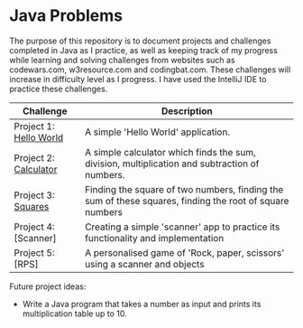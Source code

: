# Java Problems

The purpose of this repository is to document projects and challenges completed in Java as I practice, as well as keeping track of my progress while learning and solving challenges from websites such as codewars.com, w3resource.com and codingbat.com. These challenges will increase in difficulty level as I progress. I have used the IntelliJ IDE to practice these challenges.

| Challenge | Description |
| --- | --- |
| Project 1: [Hello World](https://github.com/leylahunn/Java-problems/blob/master/hello-world) | A simple 'Hello World' application. |
| Project 2: [Calculator](https://github.com/leylahunn/Java-problems/blob/master/coding-problems/calculator) | A simple calculator which finds the sum, division, multiplication and subtraction of numbers. |
| Project 3: [Squares](https://github.com/leylahunn/Java-problems/blob/master/coding-problems/square) | Finding the square of two numbers, finding the sum of these squares, finding the root of square numbers |
| Project 4: [Scanner] | Creating a simple 'scanner' app to practice its functionality and implementation |
| Project 5: [RPS] | A personalised game of 'Rock, paper, scissors' using a scanner and objects |

Future project ideas: 
- Write a Java program that takes a number as input and prints its multiplication table up to 10.

